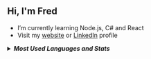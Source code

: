 ## Hi, I'm Fred

- I’m currently learning Node.js, C# and React
- Visit my <a href="https://reecco.vercel.app">website<a/> or <a href="https://www.linkedin.com/in/fred-recco-a95144259/">LinkedIn<a/> profile
  
<details title="Most Used Languages and Stats" align="left">
  <summary align="left"><strong><i>Most Used Languages and Stats</i></strong></summary>
  <img 
    src="https://github-readme-stats.vercel.app/api?username=reecco&show_icons=true&layout=compact&theme=radical" 
    width="53%"           
  />
  <img 
    src="https://github-readme-stats.vercel.app/api/top-langs/?username=reecco&langs_count=8&hide=html,css,scss,sass,less,ejs&layout=compact&theme=radical" 
    width="35%"           
  />
</details>
